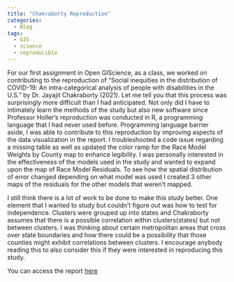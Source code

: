 ```yaml
---
title: "Chakraborty Reproduction"
categories:
  - Blog
tags:
  - GIS
  - science
  - reproducible 
---
```


For our first assignment in Open GIScience, as a class, we worked on contributing to the reproduction of “Social inequities in the distribution of COVID-19: An intra-categorical analysis of people with disabilities in the U.S.” by Dr. Jayajit Chakraborty (2021). Let me tell you that this process was surprisingly more difficult than I had anticipated. Not only did I have to intimately learn the methods of the study but also new software since Professor Holler’s reproduction was conducted in R, a programming language that I had never used before. Programming language barrier aside, I was able to contribute to this reproduction by improving aspects of the data visualization in the report. I troubleshooted a code issue regarding a missing table as well as updated the color ramp for the Race Model Weights by County map to enhance legibility. I was personally interested in the effectiveness of the models used in the study and wanted to expand upon the map of Race Model Residuals. To see how the spatial distribution of error changed depending on what model was used I created 3 other maps of the residuals for the other models that weren’t mapped. 

I still think there is a lot of work to be done to make this study better. One element that I wanted to study but couldn’t figure out was how to test for independence. Clusters were grouped up into states and Chakraborty assumes that there is a possible correlation within clusters(states) but not between clusters. I was thinking about certain metropolitan areas that cross over state boundaries and how there could be a possibility that those counties might exhibit correlations between clusters. I encourage anybody reading this to also consider this if they were interested in reproducing this study. 

You can access the report [here](https://github.com/azalecki/RPr-Chakraborty-2021/blob/a2409faf02b6b7810e5d607aa712ee0ac5abd505/docs/index.html)



